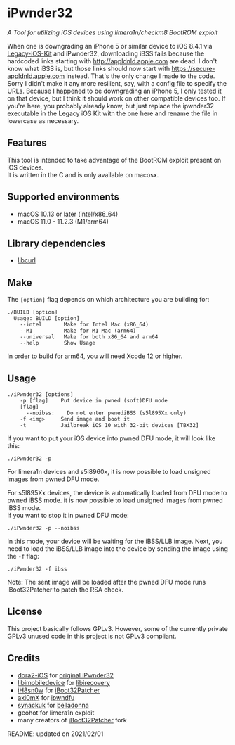 # iPwnder32  
*A Tool for utilizing iOS devices using limera1n/checkm8  BootROM exploit*  

When one is downgrading an iPhone 5 or similar device to iOS 8.4.1 via [Legacy-iOS-Kit](https://github.com/LukeZGD/Legacy-iOS-Kit/) and iPwnder32, downloading iBSS fails because the hardcoded links starting with http://appldnld.apple.com are dead.
I don't know what iBSS is, but those links should now start with https://secure-appldnld.apple.com instead. That's the only change I made to the code. Sorry I didn't make it any more resilient, say, with a config file to specify the URLs.
Because I happened to be downgrading an iPhone 5, I only tested it on that device, but I think it should work on other compatible devices too.
If you're here, you probably already know, but just replace the ipwnder32 executable in the Legacy iOS Kit with the one here and rename the file in lowercase as necessary.

## Features  
This tool is intended to take advantage of the BootROM exploit present on iOS devices.  
It is written in the C and is only available on macosx.  

## Supported environments  
- macOS 10.13 or later (intel/x86_64)  
- macOS 11.0 - 11.2.3 (M1/arm64)  

## Library dependencies  
- [libcurl](https://github.com/curl/curl)  


## Make  
The `[option]` flag depends on which architecture you are building for:  
```
./BUILD [option]
  Usage: BUILD [option]
    --intel       Make for Intel Mac (x86_64)
    --M1          Make for M1 Mac (arm64)
    --universal   Make for both x86_64 and arm64
    --help        Show Usage
```
In order to build for arm64, you will need Xcode 12 or higher.  


## Usage  
```
./iPwnder32 [options]
    -p [flag]    Put device in pwned (soft)DFU mode
    [flag]
      --noibss:    Do not enter pwnediBSS (s5l895Xx only)
    -f <img>     Send image and boot it
    -t           Jailbreak iOS 10 with 32-bit devices [TBX32]
```

If you want to put your iOS device into pwned DFU mode, it will look like this:  
```
./iPwnder32 -p
```
For limera1n devices and s5l8960x, it is now possible to load unsigned images from pwned DFU mode.  

For s5l895Xx devices, the device is automatically loaded from DFU mode to pwned iBSS mode. it is now possible to load unsigned images from pwned iBSS mode.  
If you want to stop it in pwned DFU mode:  
```
./iPwnder32 -p --noibss
```

In this mode, your device will be waiting for the iBSS/LLB image. Next, you need to load the iBSS/LLB image into the device by sending the image using the `-f` flag:  
```
./iPwnder32 -f ibss
```
Note: The sent image will be loaded after the pwned DFU mode runs iBoot32Patcher to patch the RSA check.  


## License  
This project basically follows GPLv3. However, some of the currently private GPLv3 unused code in this project is not GPLv3 compliant.  


## Credits  
- [dora2-iOS](https://github.com/dora2ios/) for [original iPwnder32](https://github.com/dora2ios/iPwnder32/)
- [libimobiledevice](https://github.com/libimobiledevice) for [libirecovery](https://github.com/libimobiledevice/libirecovery)  
- [iH8sn0w](https://github.com/iH8sn0w) for [iBoot32Patcher](https://github.com/iH8sn0w/iBoot32Patcher)  
- [axi0mX](https://github.com/axi0mX) for [ipwndfu](https://github.com/axi0mX/ipwndfu)  
- [synackuk](https://github.com/synackuk) for [belladonna](https://github.com/synackuk/belladonna)  
- geohot for limera1n exploit  
- many creators of [iBoot32Patcher](https://github.com/dora2-iOS/iBoot32Patcher) fork  


README: updated on 2021/02/01  
